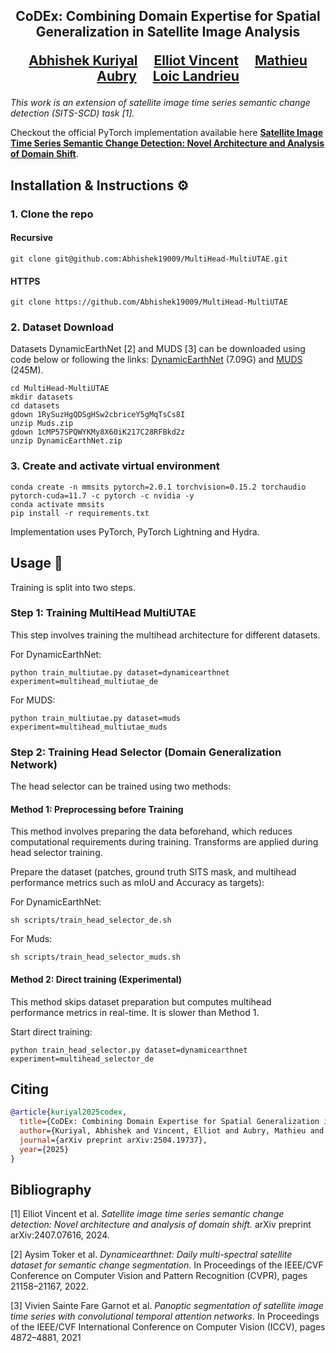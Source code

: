<div align="center">
<h2>
<b>CoDEx</b>: Combining Domain Expertise for Spatial Generalization in Satellite Image Analysis 

<a href="https://imagine.enpc.fr/~abhishek.kuriyal/">Abhishek Kuriyal</a>&emsp;
<a href="https://imagine.enpc.fr/~elliot.vincent/">Elliot Vincent</a>&emsp;
<a href="https://imagine.enpc.fr/~aubrym/">Mathieu Aubry</a>&emsp;
<a href="https://imagine.enpc.fr/~loic.landrieu/">Loic Landrieu</a>

<p></p>

</h2>
</div>

<i>This work is an extension of satellite image time series semantic change detection (SITS-SCD) task [1]. </i>

Checkout the official PyTorch implementation available here [**Satellite Image Time Series Semantic Change Detection: Novel Architecture and Analysis of Domain Shift**](https://github.com/ElliotVincent/SitsSCD).

## Installation & Instructions :gear:

### 1. Clone the repo

#### Recursive

```
git clone git@github.com:Abhishek19009/MultiHead-MultiUTAE.git
```

#### HTTPS

```
git clone https://github.com/Abhishek19009/MultiHead-MultiUTAE
```

### 2. Dataset Download
Datasets DynamicEarthNet [2] and MUDS [3] can be downloaded using code below or following the links:
[DynamicEarthNet](https://drive.google.com/file/d/1cMP57SPQWYKMy8X60iK217C28RFBkd2z/view?usp=drive_link) (7.09G) and
[MUDS](https://drive.google.com/file/d/1RySuzHgQDSgHSw2cbriceY5gMqTsCs8I/view?usp=drive_link) (245M).


```
cd MultiHead-MultiUTAE
mkdir datasets
cd datasets
gdown 1RySuzHgQDSgHSw2cbriceY5gMqTsCs8I
unzip Muds.zip
gdown 1cMP57SPQWYKMy8X60iK217C28RFBkd2z
unzip DynamicEarthNet.zip
```

### 3. Create and activate virtual environment

```
conda create -n mmsits pytorch=2.0.1 torchvision=0.15.2 torchaudio pytorch-cuda=11.7 -c pytorch -c nvidia -y
conda activate mmsits
pip install -r requirements.txt
```
Implementation uses PyTorch, PyTorch Lightning and Hydra.

## Usage :rocket:

Training is split into two steps.

### Step 1: Training MultiHead MultiUTAE
This step involves training the multihead architecture for different datasets.

For DynamicEarthNet:
```
python train_multiutae.py dataset=dynamicearthnet experiment=multihead_multiutae_de
```

For MUDS:
```
python train_multiutae.py dataset=muds experiment=multihead_multiutae_muds
```

### Step 2: Training Head Selector (Domain Generalization Network)

The head selector can be trained using two methods:

#### Method 1: Preprocessing before Training

This method involves preparing the data beforehand, which reduces computational requirements during training. 
Transforms are applied during head selector training.

Prepare the dataset (patches, ground truth SITS mask, and multihead performance metrics such as mIoU and Accuracy as targets):

For DynamicEarthNet:

```
sh scripts/train_head_selector_de.sh
```

For Muds:

```
sh scripts/train_head_selector_muds.sh
```

#### Method 2: Direct training (Experimental)

This method skips dataset preparation but computes multihead performance metrics in real-time. It is slower than Method 1.

Start direct training:
```
python train_head_selector.py dataset=dynamicearthnet experiment=multihead_selector_de
```

## Citing

```bibtex
@article{kuriyal2025codex,
  title={CoDEx: Combining Domain Expertise for Spatial Generalization in Satellite Image Analysis},
  author={Kuriyal, Abhishek and Vincent, Elliot and Aubry, Mathieu and Landrieu, Loic},
  journal={arXiv preprint arXiv:2504.19737},
  year={2025}
}
```

## Bibliography

[1] Elliot Vincent et al. *Satellite image time series semantic change detection: Novel architecture and analysis of domain shift.* arXiv preprint arXiv:2407.07616, 2024.

[2] Aysim Toker et al. *Dynamicearthnet: Daily multi-spectral satellite dataset for semantic change segmentation*. In Proceedings of the IEEE/CVF Conference on Computer Vision and Pattern Recognition (CVPR), pages 21158–21167, 2022.

[3] Vivien Sainte Fare Garnot et al. *Panoptic segmentation of satellite image time series with convolutional
temporal attention networks*. In Proceedings of the IEEE/CVF International Conference on Computer Vision (ICCV), pages 4872–4881, 2021

